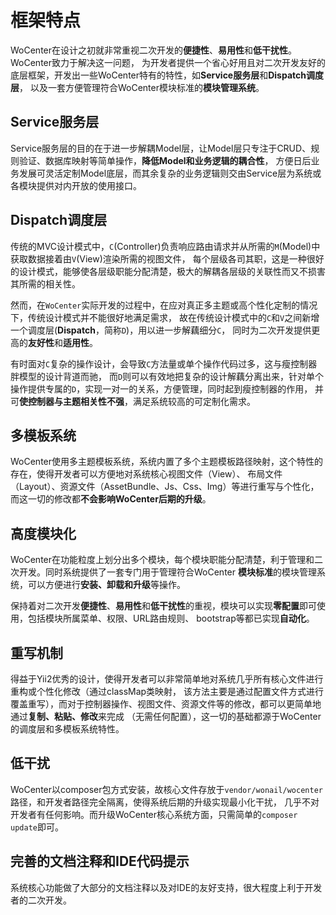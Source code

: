 # 框架特点 #

WoCenter在设计之初就非常重视二次开发的**便捷性**、**易用性**和**低干扰性**。WoCenter致力于解决这一问题，
为开发者提供一个省心好用且对二次开发友好的底层框架，开发出一些WoCenter特有的特性，如**Service服务层**和**Dispatch调度层**，
以及一套方便管理符合WoCenter模块标准的**模块管理系统**。

## Service服务层 ##

Service服务层的目的在于进一步解耦Model层，让Model层只专注于CRUD、规则验证、数据库映射等简单操作，**降低Model和业务逻辑的耦合性**，
方便日后业务发展可灵活定制Model底层，而其余复杂的业务逻辑则交由Service层为系统或各模块提供对内开放的使用接口。

## Dispatch调度层 ##

传统的MVC设计模式中，`C`(Controller)负责响应路由请求并从所需的`M`(Model)中获取数据接着由`V`(View)渲染所需的视图文件，
每个层级各司其职，这是一种很好的设计模式，能够使各层级职能分配清楚，极大的解耦各层级的关联性而又不损害其所需的相关性。

然而，在`WoCenter`实际开发的过程中，在应对真正多主题或高个性化定制的情况下，传统设计模式并不能很好地满足需求，
故在传统设计模式中的`C`和`V`之间新增一个调度层(**Dispatch**，简称`D`)，用以进一步解藕细分`C`，
同时为二次开发提供更高的**友好性**和**适用性**。

有时面对`C`复杂的操作设计，会导致`C`方法量或单个操作代码过多，这与瘦控制器胖模型的设计背道而驰，
而`D`则可以有效地把复杂的设计解藕分离出来，针对单个操作提供专属的`D`，实现一对一的关系，方便管理，同时起到瘦控制器的作用，
并可**使控制器与主题相关性不强**，满足系统较高的可定制化需求。

## 多模板系统 ##

WoCenter使用多主题模板系统，系统内置了多个主题模板路径映射，这个特性的存在，使得开发者可以方便地对系统核心视图文件（View）、
布局文件（Layout）、资源文件（AssetBundle、Js、Css、Img）等进行重写与个性化，而这一切的修改都**不会影响WoCenter后期的升级**。

## 高度模块化 ##

WoCenter在功能粒度上划分出多个模块，每个模块职能分配清楚，利于管理和二次开发。同时系统提供了一套专门用于管理符合WoCenter
**模块标准**的模块管理系统，可以方便进行**安装、卸载和升级**等操作。

保持着对二次开发**便捷性**、**易用性**和**低干扰性**的重视，模块可以实现**零配置**即可使用，包括模块所属菜单、权限、URL路由规则、
bootstrap等都已实现**自动化**。

## 重写机制 ##

得益于Yii2优秀的设计，使得开发者可以非常简单地对系统几乎所有核心文件进行重构或个性化修改（通过classMap类映射，
该方法主要是通过配置文件方式进行覆盖重写），而对于控制器操作、视图文件、资源文件等的修改，都可以更简单地通过**复制、粘贴、修改**来完成
（无需任何配置），这一切的基础都源于WoCenter的调度层和多模板系统特性。

## 低干扰 ##

WoCenter以composer包方式安装，故核心文件存放于`vendor/wonail/wocenter`路径，和开发者路径完全隔离，使得系统后期的升级实现最小化干扰，
几乎不对开发者有任何影响。而升级WoCenter核心系统方面，只需简单的`composer update`即可。

## 完善的文档注释和IDE代码提示 ##

系统核心功能做了大部分的文档注释以及对IDE的友好支持，很大程度上利于开发者的二次开发。
